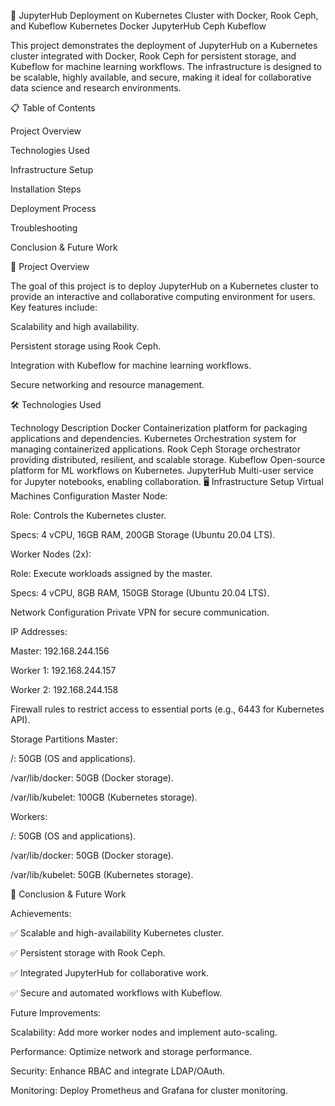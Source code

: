 🚀 JupyterHub Deployment on Kubernetes Cluster with Docker, Rook Ceph, and Kubeflow
Kubernetes
Docker
JupyterHub
Ceph
Kubeflow


This project demonstrates the deployment of JupyterHub on a Kubernetes cluster integrated with Docker,
Rook Ceph for persistent storage, and Kubeflow for machine learning workflows. The infrastructure is designed to be scalable,
highly available, and secure, making it ideal for collaborative data science and research environments.


📋 Table of Contents

Project Overview

Technologies Used

Infrastructure Setup

Installation Steps

Deployment Process

Troubleshooting

Conclusion & Future Work

🌟 Project Overview

The goal of this project is to deploy JupyterHub on a Kubernetes cluster to provide an interactive and collaborative computing environment for users. Key features include:

Scalability and high availability.

Persistent storage using Rook Ceph.

Integration with Kubeflow for machine learning workflows.

Secure networking and resource management.

🛠 Technologies Used

Technology	Description
Docker	Containerization platform for packaging applications and dependencies.
Kubernetes	Orchestration system for managing containerized applications.
Rook Ceph	Storage orchestrator providing distributed, resilient, and scalable storage.
Kubeflow	Open-source platform for ML workflows on Kubernetes.
JupyterHub	Multi-user service for Jupyter notebooks, enabling collaboration.
🖥 Infrastructure Setup
Virtual Machines Configuration
Master Node:

Role: Controls the Kubernetes cluster.

Specs: 4 vCPU, 16GB RAM, 200GB Storage (Ubuntu 20.04 LTS).

Worker Nodes (2x):

Role: Execute workloads assigned by the master.

Specs: 4 vCPU, 8GB RAM, 150GB Storage (Ubuntu 20.04 LTS).

Network Configuration
Private VPN for secure communication.

IP Addresses:

Master: 192.168.244.156

Worker 1: 192.168.244.157

Worker 2: 192.168.244.158

Firewall rules to restrict access to essential ports (e.g., 6443 for Kubernetes API).

Storage Partitions
Master:

/: 50GB (OS and applications).

/var/lib/docker: 50GB (Docker storage).

/var/lib/kubelet: 100GB (Kubernetes storage).

Workers:

/: 50GB (OS and applications).

/var/lib/docker: 50GB (Docker storage).

/var/lib/kubelet: 50GB (Kubernetes storage).



🎯 Conclusion & Future Work

Achievements:

✅ Scalable and high-availability Kubernetes cluster.

✅ Persistent storage with Rook Ceph.

✅ Integrated JupyterHub for collaborative work.

✅ Secure and automated workflows with Kubeflow.

Future Improvements:

Scalability: Add more worker nodes and implement auto-scaling.

Performance: Optimize network and storage performance.

Security: Enhance RBAC and integrate LDAP/OAuth.

Monitoring: Deploy Prometheus and Grafana for cluster monitoring.


